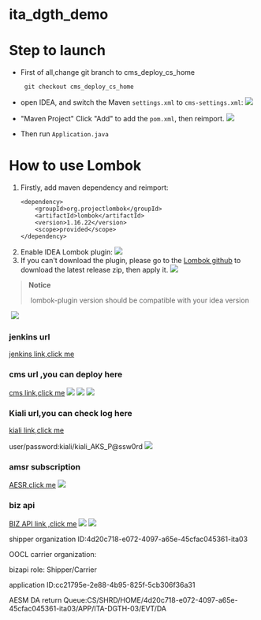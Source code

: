 # ita_dgth_demo

# Step to launch
* First of all,change git branch to cms_deploy_cs_home

   ` git checkout cms_deploy_cs_home`
*  open IDEA, and switch the Maven `settings.xml` to `cms-settings.xml`:
  ![](imgs/img01.png)
* "Maven Project" Click "Add" to add the `pom.xml`, then reimport.
  ![](imgs/img02.png)
* Then run `Application.java`

# How to use Lombok
1. Firstly, add maven dependency and reimport:
   ```
   <dependency>
       <groupId>org.projectlombok</groupId>
       <artifactId>lombok</artifactId>
       <version>1.16.22</version>
       <scope>provided</scope>
   </dependency>
   ```
2. Enable IDEA Lombok plugin:
   ![](imgs/img03.png)
3. If you can't download the plugin, please go to the [Lombok github](https://github.com/mplushnikov/lombok-intellij-plugin/releases) to download the latest release zip, then apply it.
   ![](imgs/img04.png)

 

> **Notice**
>
> ​	lombok-plugin version should be compatible with your idea version

​	![](imgs/img05.png)

### jenkins url
[jenkins link,click me](http://hkgcvpd00539.oocl.com:8080/view/ITA/)
### cms url ,you can deploy here 
[cms link,click me](https://cms.devops.cargosmart.online/public/oneClickDeploy.html?project=ITA)
![](imgs/cms01.png)
![](imgs/cms02.png)
![](imgs/cms03.png)
### Kiali url,you can check log here
[kiali link,click me](https://kiali-tools.shrd.dh2.cargosmart.online/kiali/console/namespaces/ita-dev-dshrd/workloads/ita-dgth-demo-20200819004645248-deployment?tab=logs)

user/password:kiali/kiali_AKS_P@ssw0rd
![](imgs/kiali.png)
### amsr subscription 
[AESR,click me](https://csbc-aesr-ui-dev2.shrd.cargosmart.online/#/O2A/appSubscription)
   ![](imgs/AESM.png)

### biz api
[BIZ API link ,click me](https://csbc-hm-biz-api-dev2-dshrd.shrd.cargosmart.online/swagger-ui/index.html#/documents-bookingRequest/post_documents_bookingRequest_)
![](imgs/bizapi01.png)
![](imgs/bizapi02.png)

shipper organization ID:4d20c718-e072-4097-a65e-45cfac045361-ita03

OOCL carrier organization:

bizapi role: Shipper/Carrier

application ID:cc21795e-2e88-4b95-825f-5cb306f36a31

AESM DA return Queue:CS/SHRD/HOME/4d20c718-e072-4097-a65e-45cfac045361-ita03/APP/ITA-DGTH-03/EVT/DA
 